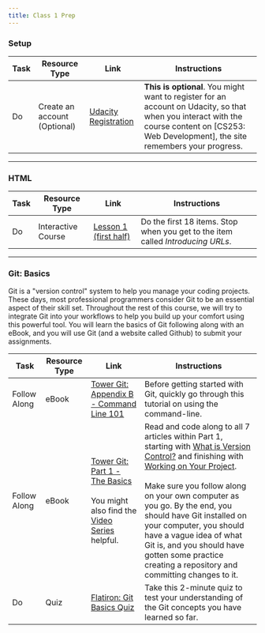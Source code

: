 ```yaml
---
title: Class 1 Prep
---
```



### Setup
Task | Resource Type | Link | Instructions
|----|---------------|------|-------------|
Do | Create an account (Optional) | [Udacity Registration][sign-up] | **This is optional**. You might want to register for an account on Udacity, so that when you interact with the course content on [CS253: Web Development], the site remembers your progress.

---

### HTML
Task | Resource Type | Link | Instructions
|----|---------------|------|-------------|
Do | Interactive Course | [Lesson 1 (first half)][lesson-1] | Do the first 18 items. Stop when you get to the item called *Introducing URLs*.

[sign-up]: https://www.udacity.com/account/auth#!/signup
[cs253]: https://www.udacity.com/course/web-development--cs253
[lesson-1]: https://classroom.udacity.com/courses/cs253/lessons/48737165/concepts/3136729170923#

---

### Git: Basics

Git is a "version control" system to help you manage your coding projects. These days, most professional programmers consider Git to be an essential aspect of their skill set. Throughout the rest of this course, we will try to integrate Git into your workflows to help you build up your comfort using this powerful tool. You will learn the basics of Git following along with an eBook, and you will use Git (and a website called Github) to submit your assignments.

Task | Resource Type | Link | Instructions
|----|---------------|------|-------------|
Follow Along | eBook | [Tower Git: Appendix B - Command Line 101][tower-command-line] | Before getting started with Git, quickly go through this tutorial on using the command-line.
Follow Along | eBook | [Tower Git: Part 1 - The Basics][tower-wivc] <br><br> You might also find the [Video Series][tower-vids] helpful. | Read and code along to all 7 articles within Part 1, starting with [What is Version Control?][tower-wivc] and finishing with [Working on Your Project][tower-woyp]. <br><br> Make sure you follow along on your own computer as you go. By the end, you should have Git installed on your computer, you should have a vague idea of what Git is, and you should have gotten some practice creating a repository and committing changes to it.
Do | Quiz | [Flatiron: Git Basics Quiz][flatiron-quiz] | Take this 2-minute quiz to test your understanding of the Git concepts you have learned so far.

[tower-command-line]: https://www.git-tower.com/learn/git/ebook/en/command-line/appendix/command-line-101#start
[tower-wivc]: https://www.git-tower.com/learn/git/ebook/en/command-line/basics/what-is-version-control#start
[tower-woyp]: https://www.git-tower.com/learn/git/ebook/en/command-line/basics/working-on-your-project#start
[tower-vids]: https://www.git-tower.com/learn/git/videos#episodes
[flatiron-quiz]: https://learn.co/lessons/git-basics-quiz


[what-is-version-control]: https://www.atlassian.com/git/tutorials/what-is-version-control
[a-short-introduction-to-git]: http://blog.mwaysolutions.com/2015/07/16/a-short-introduction-to-git/
[git-it-mac]: https://github.com/jlord/git-it-electron/releases/download/4.2.0/Git-it-Mac-x64.zip
[git-it-linux]: https://github.com/jlord/git-it-electron/releases/download/4.2.0/Git-it-Linux-x64.zip
[git-it-windows]: https://github.com/jlord/git-it-electron/releases/download/4.2.0/Git-it-Win-ia32.zip
